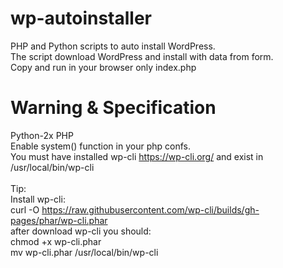 # wp-autoinstaller
PHP and Python scripts to auto install WordPress. 
</br>
The script download WordPress and install with data from form.
</br>
Copy and run in your browser only index.php
</br>

# Warning & Specification
Python-2x
PHP
</br>
Enable system() function in your php confs.
</br>
You must have installed wp-cli https://wp-cli.org/ and exist in /usr/local/bin/wp-cli 
</br>
</br>
Tip:
</br>
Install wp-cli:
</br>
  curl -O https://raw.githubusercontent.com/wp-cli/builds/gh-pages/phar/wp-cli.phar
  </br>
  after download wp-cli you should:
  </br>
  chmod +x wp-cli.phar
  </br>
  mv wp-cli.phar /usr/local/bin/wp-cli
